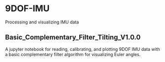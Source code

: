 # 9DOF-IMU
Processing and visualizing IMU data

## Basic_Complementary_Filter_Tilting_V1.0.0

A jupyter notebook for reading, calibrating, and plotting 9DOF IMU data with a basic complementary filter algorithm for visualizing Euler angles.
